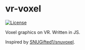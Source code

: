 # vr-voxel

[![License][license-badge]][license-badge-url]

Voxel graphics on VR. Written in JS.

Inspired by [SNUGifted1/snuvoxel][0].

[0]: https://github.com/SNUGifted1/snuvoxel
[license-badge]: https://img.shields.io/npm/l/three.svg
[license-badge-url]: ./LICENSE

